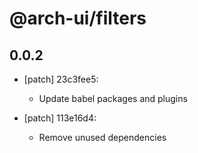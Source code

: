 # @arch-ui/filters

## 0.0.2

- [patch] 23c3fee5:

  - Update babel packages and plugins

- [patch] 113e16d4:

  - Remove unused dependencies

